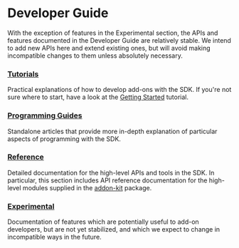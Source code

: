 # Developer Guide #

With the exception of features in the Experimental section, the APIs and
features documented in the Developer Guide are relatively stable.  We intend
to add new APIs here and extend existing ones, but will avoid making
incompatible changes to them unless absolutely necessary.

### [Tutorials](#guide/addon-development/tutorials) ###
Practical explanations of how to develop add-ons with the SDK. If you're not
sure where to start, have a look at the [Getting
 Started](#guide/addon-development/getting-started) tutorial.

### [Programming Guides](#guide/addon-development/guides) ###
Standalone articles that provide more in-depth explanation of particular
aspects of programming with the SDK.

### [Reference](#guide/addon-development/reference) ###
Detailed documentation for the high-level APIs and tools in the SDK. In
particular, this section includes API reference documentation for the
high-level modules supplied in the [addon-kit](#package/addon-kit) package.

### [Experimental](#guide/addon-development/experimental) ###
Documentation of features which are potentially useful to add-on developers,
but are not yet stabilized, and which we expect to change in incompatible
ways in the future.
